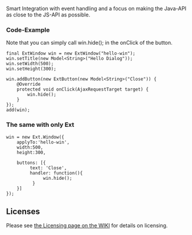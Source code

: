 Smart Integration with event handling and a focus on making the Java-API as close to the JS-API as possible.

### Code-Example ###

Note that you can simply call win.hide(); in the onClick of the button.

```
final ExtWindow win = new ExtWindow("hello-win");
win.setTitle(new Model<String>("Hello Dialog"));
win.setWidth(500);
win.setHeight(300);
				
win.addButton(new ExtButton(new Model<String>("Close")) {
	@Override
	protected void onClick(AjaxRequestTarget target) {
		win.hide();
	}
});
add(win);
```

### The same with only Ext ###
```
win = new Ext.Window({
    applyTo:'hello-win',
    width:500,
    height:300,

    buttons: [{
         text: 'Close',
         handler: function(){
              win.hide();
          }
    }]
});

```

## Licenses ##
Please see [the Licensing page on the WIKI](http://code.google.com/p/wicket-extjs-integration/wiki/Licensing) for details on licensing.